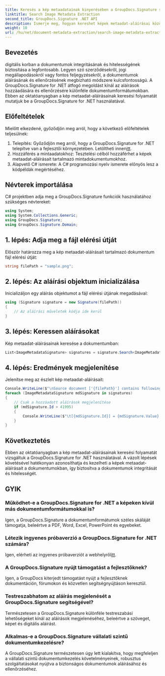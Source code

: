 ```yaml
---
title: Keresés a kép metaadatainak kinyerésében a GroupDocs.Signature segítségével
linktitle: Search Image Metadata Extraction
second_title: GroupDocs.Signature .NET API
description: Ismerje meg, hogyan kereshet képek metaadat-aláírásai között dokumentumokban a GroupDocs.Signature for .NET segítségével. Fokozatmentesen fokozza a dokumentumok integritását és hitelességét.
weight: 10
url: /hu/net/document-metadata-extraction/search-image-metadata-extraction/
---
```

## Bevezetés
digitális korban a dokumentumok integritásának és hitelességének biztosítása a legfontosabb. Legyen szó szerződésekről, jogi megállapodásokról vagy fontos feljegyzésekről, a dokumentumok aláírásának és ellenőrzésének megbízható módszere kulcsfontosságú. A GroupDocs.Signature for .NET átfogó megoldást kínál az aláírások hozzáadására és ellenőrzésére különféle dokumentumformátumokban. Ebben az oktatóanyagban a kép metaadat-aláírásainak keresési folyamatát mutatjuk be a GroupDocs.Signature for .NET használatával. 
## Előfeltételek
Mielőtt elkezdené, győződjön meg arról, hogy a következő előfeltételek teljesülnek:
1.  Telepítés: Győződjön meg arról, hogy a GroupDocs.Signature for .NET telepítve van a fejlesztői környezetében. Letöltheti innen[itt](https://releases.groupdocs.com/signature/net/).
2. Hozzáférés a mintaadatokhoz: Tesztelési célból hozzáférhet a képek metaadat-aláírásait tartalmazó mintadokumentumokhoz.
3. Alapvető C# ismerete: A C# programozási nyelv ismerete előnyös lesz a kódpéldák megértéséhez.

## Névterek importálása
C# projektben adja meg a GroupDocs.Signature funkciók használatához szükséges névtereket:
```csharp
using System;
using System.Collections.Generic;
using GroupDocs.Signature;
using GroupDocs.Signature.Domain;
```
## 1. lépés: Adja meg a fájl elérési útját
Először határozza meg a kép metaadat-aláírásait tartalmazó dokumentum fájl elérési útját:
```csharp
string filePath = "sample.png";
```
## 2. lépés: Az aláírási objektum inicializálása
Inicializáljon egy aláírás objektumot a fájl elérési útjának megadásával:
```csharp
using (Signature signature = new Signature(filePath))
{
    // Az aláírási műveletek kódja ide kerül
}
```
## 3. lépés: Keressen aláírásokat
Kép metaadat-aláírásainak keresése a dokumentumban:
```csharp
List<ImageMetadataSignature> signatures = signature.Search<ImageMetadataSignature>(SignatureType.Metadata);
```
## 4. lépés: Eredmények megjelenítése
Jelenítse meg az észlelt kép metaadat-aláírásait:
```csharp
Console.WriteLine($"\nSource document ['{filePath}'] contains following signatures.");
foreach (ImageMetadataSignature mdSignature in signatures)
{
    // Csak a hozzáadott aláírások megjelenítése
    if (mdSignature.Id > 41995)
    {
        Console.WriteLine($"\t[{mdSignature.Id}] = {mdSignature.Value} ({mdSignature.Type})");
    }
}
```

## Következtetés
Ebben az oktatóanyagban a kép metaadat-aláírásainak keresési folyamatát vizsgáltuk a GroupDocs.Signature for .NET használatával. A vázolt lépések követésével hatékonyan azonosíthatja és kezelheti a képek metaadat-aláírásait a dokumentumokban, így biztosítva a dokumentumok integritását és hitelességét.
## GYIK
### Működhet-e a GroupDocs.Signature for .NET a képeken kívül más dokumentumformátumokkal is?
Igen, a GroupDocs.Signature a dokumentumformátumok széles skáláját támogatja, beleértve a PDF, Word, Excel, PowerPoint és egyebeket.
### Létezik ingyenes próbaverzió a GroupDocs.Signature for .NET számára?
Igen, elérheti az ingyenes próbaverziót a webhelyről[itt](https://releases.groupdocs.com/).
### A GroupDocs.Signature nyújt támogatást a fejlesztőknek?
Igen, a GroupDocs kiterjedt támogatást nyújt a fejlesztőknek dokumentáción, fórumokon és közvetlen segítségnyújtáson keresztül.
### Testreszabhatom az aláírás megjelenését a GroupDocs.Signature segítségével?
Természetesen a GroupDocs.Signature különféle testreszabási lehetőségeket kínál az aláírások megjelenéséhez, beleértve a szöveget, képet és digitális aláírást.
### Alkalmas-e a GroupDocs.Signature vállalati szintű dokumentumkezelésre?
A GroupDocs.Signature természetesen úgy lett kialakítva, hogy megfeleljen a vállalati szintű dokumentumkezelés követelményeinek, robusztus szolgáltatásokat nyújtva a biztonságos dokumentumok aláírásához és ellenőrzéséhez.